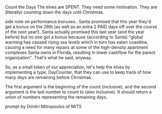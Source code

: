 Count the Days
The elves are SPENT. They need some motivation. They are (literally) counting down the days until Christmas.

side note on performance bonuses.. Santa promised that this year they'd get a bonus on the 26th (as well as an extra 2 PAID days off over the course of the next year!). Santa actually promised this last year (and the year before) but no one got a bonus because (according to Santa) "global warming has caused rising sea levels which in turn has eaten coastline, causing a need for many repairs at some of the high-density apartment complexes Santa owns in Florida, resulting in lower cashflow for the parent organization". That's what he said, anyway.

So, as a small token of our appreciation, let's help the elves by implementing a type, DayCounter, that they can use to keep track of how many days are remaining before Christmas.

The first argument is the beginning of the count (inclusive), and the second argument is the last number to count to (also inclusive). It should return a union of numbers representing the remaining days.

prompt by Dimitri Mitropoulos of MiTS